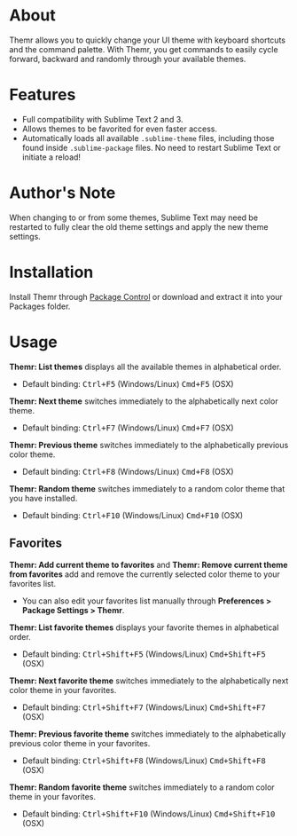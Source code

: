 # About
Themr allows you to quickly change your UI theme with keyboard shortcuts and the command palette. With Themr, you get commands to easily cycle forward, backward and randomly through your available themes.

# Features
* Full compatibility with Sublime Text 2 and 3.
* Allows themes to be favorited for even faster access.
* Automatically loads all available `.sublime-theme` files, including those found inside `.sublime-package` files. No need to restart Sublime Text or initiate a reload!

# Author's Note
When changing to or from some themes, Sublime Text may need be restarted to fully clear the old theme settings and apply the new theme settings.

# Installation
Install Themr through [Package Control](http://wbond.net/sublime_packages/package_control) or download and extract it into your Packages folder.

# Usage

**Themr: List themes** displays all the available themes in alphabetical order.

* Default binding: <kbd>Ctrl+F5</kbd> (Windows/Linux) <kbd>Cmd+F5</kbd> (OSX)

**Themr: Next theme** switches immediately to the alphabetically next color theme.

* Default binding: <kbd>Ctrl+F7</kbd> (Windows/Linux) <kbd>Cmd+F7</kbd> (OSX)

**Themr: Previous theme** switches immediately to the alphabetically previous color theme.

* Default binding: <kbd>Ctrl+F8</kbd> (Windows/Linux) <kbd>Cmd+F8</kbd> (OSX)

**Themr: Random theme** switches immediately to a random color theme that you have installed.

* Default binding: <kbd>Ctrl+F10</kbd> (Windows/Linux) <kbd>Cmd+F10</kbd> (OSX)

## Favorites

**Themr: Add current theme to favorites** and **Themr: Remove current theme from favorites** add and remove the currently selected color theme to your favorites list.

* You can also edit your favorites list manually through **Preferences > Package Settings > Themr**.

**Themr: List favorite themes** displays your favorite themes in alphabetical order.

* Default binding: <kbd>Ctrl+Shift+F5</kbd> (Windows/Linux) <kbd>Cmd+Shift+F5</kbd> (OSX)

**Themr: Next favorite theme** switches immediately to the alphabetically next color theme in your favorites.

* Default binding: <kbd>Ctrl+Shift+F7</kbd> (Windows/Linux) <kbd>Cmd+Shift+F7</kbd> (OSX)

**Themr: Previous favorite theme** switches immediately to the alphabetically previous color theme in your favorites.

* Default binding: <kbd>Ctrl+Shift+F8</kbd> (Windows/Linux) <kbd>Cmd+Shift+F8</kbd> (OSX)

**Themr: Random favorite theme** switches immediately to a random color theme in your favorites.

* Default binding: <kbd>Ctrl+Shift+F10</kbd> (Windows/Linux) <kbd>Cmd+Shift+F10</kbd> (OSX)
